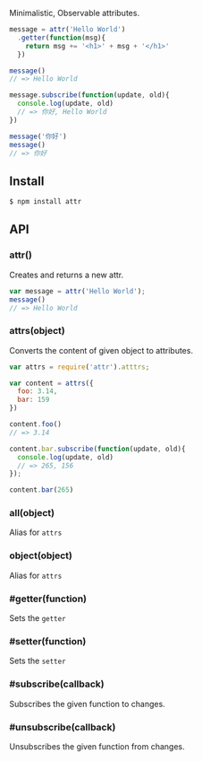 Minimalistic, Observable attributes.

```js
message = attr('Hello World')
  .getter(function(msg){
    return msg += '<h1>' + msg + '</h1>'
  })

message()
// => Hello World

message.subscribe(function(update, old){
  console.log(update, old)
  // => 你好, Hello World
})

message('你好')
message()
// => 你好
```

## Install

```bash
$ npm install attr
```

## API

### attr()

Creates and returns a new attr.

```js
var message = attr('Hello World');
message()
// => Hello World
```

### attrs(object)

Converts the content of given object to attributes.

```js
var attrs = require('attr').atttrs;

var content = attrs({
  foo: 3.14,
  bar: 159
})

content.foo()
// => 3.14

content.bar.subscribe(function(update, old){
  console.log(update, old)
  // => 265, 156
});

content.bar(265)
```

### all(object)

Alias for `attrs`

### object(object)

Alias for `attrs`

### #getter(function)

Sets the `getter`

### #setter(function)

Sets the `setter`

### #subscribe(callback)

Subscribes the given function to changes.

### #unsubscribe(callback)

Unsubscribes the given function from changes.
